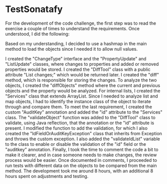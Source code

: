 # TestSonatafy

For the development of the code challenge, the first step was to read the exercise a couple of times to understand the requirements. Once understood, I did the following:

Based on my understanding, I decided to use a hashmap in the main method to load the objects since I needed it to allow null values.

I created the "ChangeType" interface and the "PropertyUpdate" and "ListUpdate" classes, where changes to properties and added or removed properties would be stored.
I created the "DiffTool" class with a public attribute "List<ChangeType> changes;" which would be returned later.
I created the "diff" method, which is responsible for storing the changes. To analyze the two objects, I created the "diffObjects" method where the current and previous objects and the property would be analyzed.
For internal lists, I created the "Services" class that extends ArrayList.
Since I needed to analyze list and map objects, I had to identify the instance class of the object to iterate through and compare them.
To meet the last requirement, I created the custom "AuditKey" annotation and added the "id" attribute to the "Services" class.
The "validateObject" function was added to the "DiffTool" class to validate, using Java reflection, that the annotation or the "id" attribute is present.
I modified the function to add the validation, for which I also created the "IdFieldOrAuditKeyException" class that inherits from Exception and throws the custom exception. I also added the "validateIdList" variable to the class to enable or disable the validation of the "id" field or the "auditkey" annotation.
Finally, I took the time to comment the code a bit to make it clearer, and in case someone needs to make changes, the review process would be easier.
Once documented in comments, I proceeded to run tests with different data on the objects to be compared from the main method.
The development took me around 8 hours, with an additional 8 hours spent on adjustments and testing.




